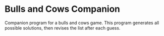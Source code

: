 # Bulls and Cows Companion

Companion program for a bulls and cows game. This program generates all 
possible solutions, then revises the list after each guess.
